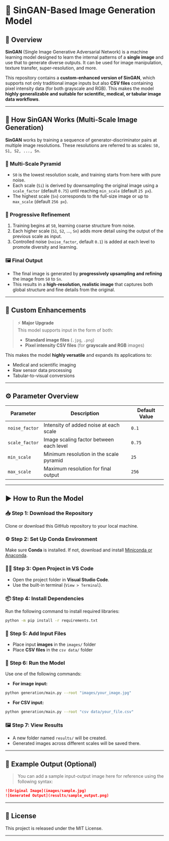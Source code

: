 
# 🧠 SinGAN-Based Image Generation Model

## 📖 Overview

**SinGAN** (Single Image Generative Adversarial Network) is a machine learning model designed to learn the internal patterns of a **single image** and use that to generate diverse outputs. It can be used for image manipulation, texture transfer, super-resolution, and more.

This repository contains a **custom-enhanced version of SinGAN**, which supports not only traditional image inputs but also **CSV files** containing pixel intensity data (for both grayscale and RGB). This makes the model **highly generalizable and suitable for scientific, medical, or tabular image data workflows**.

---

## 🔧 How SinGAN Works (Multi-Scale Image Generation)

**SinGAN** works by training a sequence of generator-discriminator pairs at multiple image resolutions. These resolutions are referred to as scales: `S0, S1, S2, ..., Sn`.

### 🧱 Multi-Scale Pyramid

- `S0` is the lowest resolution scale, and training starts from here with pure noise.
- Each scale (`Si`) is derived by downsampling the original image using a `scale_factor` (default `0.75`) until reaching `min_scale` (default `25 px`).
- The highest scale (`Sn`) corresponds to the full-size image or up to `max_scale` (default `256 px`).

### 🔁 Progressive Refinement

1. Training begins at `S0`, learning coarse structure from noise.
2. Each higher scale (`S1`, `S2`, ..., `Sn`) adds more detail using the output of the previous scale as input.
3. Controlled noise (`noise_factor`, default `0.1`) is added at each level to promote diversity and learning.

### 🖼️ Final Output

- The final image is generated by **progressively upsampling and refining** the image from `S0` to `Sn`.
- This results in a **high-resolution, realistic image** that captures both global structure and fine details from the original.

---

## 🔬 Custom Enhancements

> ⚡ **Major Upgrade**  
> This model supports input in the form of both:
> - **Standard image files** (`.jpg`, `.png`)
> - **Pixel intensity CSV files** (for **grayscale and RGB** images)

This makes the model **highly versatile** and expands its applications to:
- Medical and scientific imaging
- Raw sensor data processing
- Tabular-to-visual conversions

---

## ⚙️ Parameter Overview

| Parameter       | Description                                         | Default Value |
|----------------|-----------------------------------------------------|---------------|
| `noise_factor` | Intensity of added noise at each scale              | `0.1`         |
| `scale_factor` | Image scaling factor between each level             | `0.75`        |
| `min_scale`    | Minimum resolution in the scale pyramid             | `25`          |
| `max_scale`    | Maximum resolution for final output                 | `256`         |

---

## ▶️ How to Run the Model

### 📥 Step 1: Download the Repository
Clone or download this GitHub repository to your local machine.

### ⚙️ Step 2: Set Up Conda Environment
Make sure **Conda** is installed. If not, download and install [Miniconda or Anaconda](https://docs.conda.io/en/latest/miniconda.html).

### 🧑‍💻 Step 3: Open Project in VS Code
- Open the project folder in **Visual Studio Code**.
- Use the built-in terminal (`View > Terminal`).

### 📦 Step 4: Install Dependencies
Run the following command to install required libraries:
```bash
python -m pip install -r requirements.txt
```

### 📁 Step 5: Add Input Files
- Place input **images** in the `images/` folder  
- Place **CSV files** in the `csv data/` folder

### 🏁 Step 6: Run the Model
Use one of the following commands:

- **For image input:**
```bash
python generation/main.py --root "images/your_image.jpg"
```

- **For CSV input:**
```bash
python generation/main.py --root "csv data/your_file.csv"
```

### 🖼️ Step 7: View Results
- A new folder named `results/` will be created.
- Generated images across different scales will be saved there.

---

## 📸 Example Output (Optional)
> You can add a sample input-output image here for reference using the following syntax:
```markdown
![Original Image](images/sample.jpg)
![Generated Output](results/sample_output.png)
```

---

## 📄 License

This project is released under the MIT License.

---

